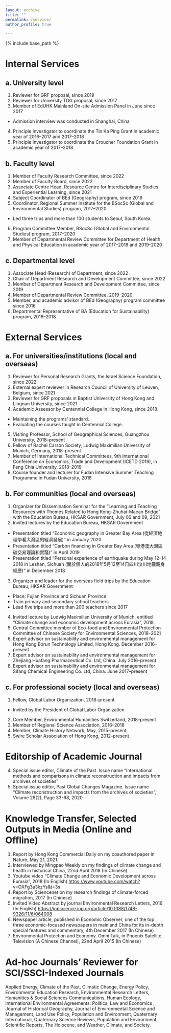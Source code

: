 ```yaml
---
layout: archive
title: ""
permalink: /service/
author_profile: true

---
```


{% include base_path %}

Internal Services
=====
a. University level
-----
1.	Reviewer for GRF proposal, since 2019
2.	Reviewer for University TDG proposal, since 2017
3.	Member of EdUHK Mainland On-site Admission Panel in June since 2017
- 	Admission interview was conducted in Shanghai, China
4.	Principle Investigator to coordinate the Tin Ka Ping Grant in academic year of 2016–2017 and 2017–2018
5.	Principle Investigator to coordinate the Croucher Foundation Grant in academic year of 2017–2018

b. Faculty level
-----
1.	Member of Faculty Research Committee, since 2022
2.	Member of Faculty Board, since 2022
3.	Associate Centre Head, Resource Centre for Interdisciplinary Studies and Experiential Learning, since 2021
4.	Subject Coordinator of BEd (Geography) program, since 2019
5.	Coordinator, Regional Summer Institute for the BSocSc (Global and Environmental Studies) program, 2017–2020
- 	Led three trips and more than 100 students to Seoul, South Korea. 
6.	Program Committee Member, BSocSc (Global and Environmental Studies) program, 2017–2020
7.	Member of Departmental Review Committee for Department of Health and Physical Education in academic year of 2017–2018 and 2019–2020

c. Departmental level
-----
1.	Associate Head (Research) of Department, since 2022
2.	Chair of Department Research and Development Committee, since 2022
3.	Member of Department Research and Development Committee, since 2019
4.	Member of Departmental Review Committee, 2019–2020
5.	Member, and academic advisor of BEd (Geography) program committee since 2016
6.	Departmental Representative of BA (Education for Sustainability) program, 2016–2018

External Services 
=====
a. For universities/institutions (local and overseas)
-----
1.	Reviewer for Personal Research Grants, the Israel Science Foundation, since 2022
2.	External expert reviewer in Research Council of University of Leuven, Belgium, since 2021
3.	Reviewer for GRF proposals in Baptist University of Hong Kong and Lingnan University, since 2021
4.	Academic Assessor by Centennial College in Hong Kong, since 2018
- 	Maintaining the programs’ standard. 
- 	Evaluating the courses taught in Centennial College. 
5.	Visiting Professor, School of Geographical Sciences, Guangzhou University, 2018–present
6.	Fellow of Rachel Carson Society, Ludwig Maximilian University of Munich, Germany, 2018–present
7.	Member of International Technical Committees, 9th International Conference on Economics, Trade and Development (ICETD 2019), in Feng Chia University, 2018–2019
8.	Course founder and lecturer for Fudan Intensive Summer Teaching Programme in Fudan University, 2018

b. For communities (local and overseas)
-----
1.	Organizer for Dissemination Seminar for the “Learning and Teaching Resources with Themes Related to Hong Kong-Zhuhai-Macao Bridge” with the Education Bureau, HKSAR Government, July 06 and 09, 2021
2.	Invited lectures by the Education Bureau, HKSAR Government
- 	Presentation titled “Economic geography in Greater Bay Area (從經濟地理學看大灣區的經濟發展)” in January 2020 
- 	Presentation titled “Carbon financing in Greater Bay Area (粵港澳大灣區碳交易理論和實踐)” in April 2019
- 	Presentation titled “Personal experience of earthquake during May 12–14 2018 in Leshan, Sichuan (關於個人的2018年5月12至14日四川汶川地震親身經歷)” in December 2018
3.	Organizer and leader for the overseas field trips by the Education Bureau, HKSAR Government
- 	Place: Fujian Province and Sichuan Province
- 	Train primary and secondary school teachers
- 	Lead five trips and more than 200 teachers since 2017
4.	Invited lecture by Ludwig Maximilian University of Munich, entitled “Climate change and economic development across Eurasia”, 2018
5.	Central Committee member of Eco-food and Environmental Protection Committee of Chinese Society for Environmental Sciences, 2018–2021
6.	Expert advisor on sustainability and environmental management for Hong Kong Borun Technology Limited, Hong Kong. December 2016–present
7.	Expert advisor on sustainability and environmental management for Zhejiang Huafang Pharmaceutical Co. Ltd, China. July 2016–present
8.	Expert advisor on sustainability and environmental management for Sifang Chemical Engineering Co. Ltd, China. June 2017–present

c. For professional society (local and overseas)
-----
1.	Fellow, Global Labor Organization, 2018–present
- 	Invited by the President of Global Labor Organization
2.	Core Member, Environmental Humanities Switzerland, 2018–present
3.	Member of Regional Science Association, 2016–2018
4.	Member, Climate History Network, May, 2015–present 
5.	Swire Scholar Association of Hong Kong, 2012–present

Editorship of Academic Journal
=====
4.	Special issue editor, Climate of the Past. Issue name “International methods and comparisons in climate reconstruction and impacts from archives of societies”
5.	Special issue editor, Past Global Changes Magazine. Issue name “Climate reconstruction and impacts from the archives of societies”, Volume 28(2), Page 33-68, 2020

Knowledge Transfer, Selected Outputs in Media (Online and Offline)
=====
1.	Report by Hong Kong Commercial Daily on my coauthored paper in Nature, May 21, 2021. 
2.	Interviewed by Mingpao Weekly on my findings of climate change and health in historical China, 22nd April 2018 (In Chinese)
3.	Youtube video “Climate Change and Economic Development across Eurasia”, 2018 (In English)
https://www.youtube.com/watch?v=OXFg3a3kzYs&t=3s
4.	Report by Sciencenet on my research findings of climate-forced migration, 2017 (In Chinese)
5.	Invited Video Abstract by journal Environmental Research Letters, 2016 (In English)
https://iopscience.iop.org/article/10.1088/1748-9326/11/6/064008
6.	Newspaper article, published in Economic Observer, one of the top three economic-focused newspapers in mainland China for its in-depth special features and commentary, 4th December 2017 (In Chinese)
7.	Environmental Protection and Economy. Omni Talk, in Phoenix Satellite Television (A Chinese Channel), 22nd April 2015 (In Chinese)

Ad-hoc Journals’ Reviewer for SCI/SSCI-Indexed Journals
=====
Applied Energy, Climate of the Past, Climatic Change, Energy Policy, Environmental Education Research, Environmental Research Letters, Humanities & Social Sciences Communications, Human Ecology, International Environmental Agreements: Politics, Law and Economics , Journal of Historical Geography, Journal of Environmental Science and Management, Land Use Policy, Population and Environment, Quaternary International, Quaternary Science Reviews, Population and Environment, Scientific Reports, The Holocene, and Weather, Climate, and Society. 
